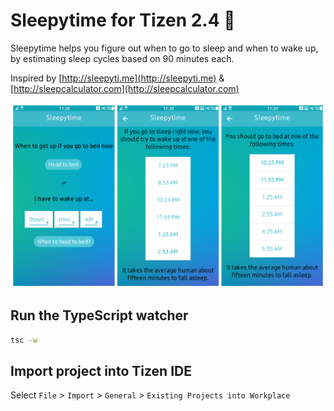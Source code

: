 # Sleepytime for Tizen 2.4 🌙
Sleepytime helps you figure out when to go to sleep and when to wake up,
by estimating sleep cycles based on 90 minutes each.

Inspired by [http://sleepyti.me](http://sleepyti.me) & [http://sleepcalculator.com](http://sleepcalculator.com)

![screenshots][]


## Run the TypeScript watcher

```bash
tsc -w
```

## Import project into Tizen IDE
Select `File` > `Import` > `General` > `Existing Projects into Workplace`


[screenshots]: https://raw.githubusercontent.com/Nilhcem/sleepytime-tizen/assets/screenshots.png
